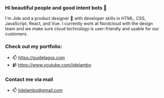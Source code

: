 ### Hi beautiful people and good intent bots 👋

<!--
**JideLambo/JideLambo** is a ✨ _special_ ✨ repository because its `README.md` (this file) appears on your GitHub profile.

Here are some ideas to get you started:

- 🔭 I’m currently working on ...
- 🌱 I’m currently learning ...
- 👯 I’m looking to collaborate on ...
- 🤔 I’m looking for help with ...
- 💬 Ask me about ...
- 📫 How to reach me: ...
- 😄 Pronouns: ...
- ⚡ Fun fact: ...
-->

I'm Jide and a product designer 🎨 with developer skills in HTML, CSS, JavaScript, React, and Vue. I currently work at Nordcloud with the design team and we make sure cloud technology is user-friendly and usable for our customers.

### Check out my portfolio:
- 📫 https://guidelagos.com
- 📹 https://www.youtube.com/jidelambo

### Contact me via mail
- 📫 jidelambo@gmail.com
